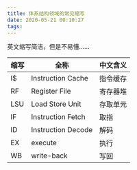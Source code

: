 ```yaml
---
title: 体系结构领域的常见缩写
date: 2020-05-21 00:10:27
tags:
---
```


英文缩写简洁，但是不易懂……

| 缩写 | 全称 | 中文含义 |
| ---- | ---- | ----|
| I$ | Instruction Cache | 指令缓存 |
| RF | Register File | 寄存器堆 |
| LSU | Load Store Unit| 存取单元 |
| IF | Instruction Fetch | 取指 |
| ID | Instruction Decode | 解码 |
| EX | execute | 执行 |
| WB | write-back | 写回 |
